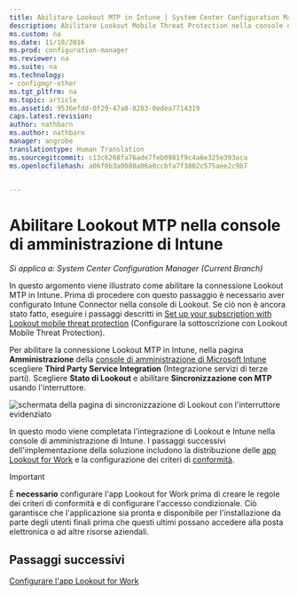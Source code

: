 ```yaml
---
title: Abilitare Lookout MTP in Intune | System Center Configuration Manager
description: Abilitare Lookout Mobile Threat Protection nella console di amministrazione di Intune.
ms.custom: na
ms.date: 11/18/2016
ms.prod: configuration-manager
ms.reviewer: na
ms.suite: na
ms.technology:
- configmgr-other
ms.tgt_pltfrm: na
ms.topic: article
ms.assetid: 9536efdd-0f29-47a8-8283-0edea7714319
caps.latest.revision: 
author: nathbarn
ms.author: nathbarn
manager: angrobe
translationtype: Human Translation
ms.sourcegitcommit: c13c6268fa76ade7feb0981f9c4a6e325e393aca
ms.openlocfilehash: a06f0b3a0080a06a0ccbfa7f3802c575aee2c9b7


---
```

# <a name="enable-lookout-mtp-connection-in-the-intune-admin-console"></a>Abilitare Lookout MTP nella console di amministrazione di Intune

*Si applica a: System Center Configuration Manager (Current Branch)*

In questo argomento viene illustrato come abilitare la connessione Lookout MTP in Intune. Prima di procedere con questo passaggio è necessario aver configurato Intune Connector nella console di Lookout.  Se ciò non è ancora stato fatto, eseguire i passaggi descritti in [Set up your subscription with Lookout mobile threat protection](set-up-your-subscription-with-lookout.md) (Configurare la sottoscrizione con Lookout Mobile Threat Protection).

Per abilitare la connessione Lookout MTP in Intune, nella pagina **Amministrazione** della [console di amministrazione di Microsoft Intune](https://manage.microsoft.com) scegliere **Third Party Service Integration** (Integrazione servizi di terze parti). Scegliere **Stato di Lookout** e abilitare **Sincronizzazione con MTP** usando l'interruttore.

![schermata della pagina di sincronizzazione di Lookout con l'interruttore evidenziato](../media/lookout-intune-synchronization.png)

In questo modo viene completata l'integrazione di Lookout e Intune nella console di amministrazione di Intune.  I passaggi successivi dell'implementazione della soluzione includono la distribuzione delle [app Lookout for Work](configure-and-deploy-lookout-for-work-apps.md) e la configurazione dei criteri di [conformità](enable-device-threat-protection-rule-compliance-policy.md).

>[!IMPORTANT]
> È **necessario** configurare l'app Lookout for Work prima di creare le regole dei criteri di conformità e di configurare l'accesso condizionale. Ciò garantisce che l'applicazione sia pronta e disponibile per l'installazione da parte degli utenti finali prima che questi ultimi possano accedere alla posta elettronica o ad altre risorse aziendali.

## <a name="next-steps"></a>Passaggi successivi
[Configurare l'app Lookout for Work](configure-and-deploy-lookout-for-work-apps.md)



<!--HONumber=Dec16_HO3-->


